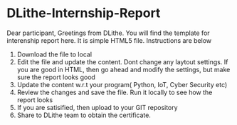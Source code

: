 # DLithe-Internship-Report
Dear participant, 
Greetings from DLithe. You will find the template for interenship report here.
It is simple HTML5 file. Instructions are below
1. Download the file to local
2. Edit the file and update the content. Dont change any laytout settings. If you are good in HTML, then go ahead and modify the settings, but make sure the report looks good
3. Update the content w.r.t your program( Python, IoT, Cyber Security etc)
4. Review the changes and save the file. Run it locally to see how the report looks
5. If you are satisified, then upload to your GIT repository
6. Share to DLithe team to obtain the certificate.
